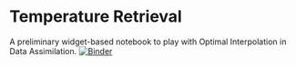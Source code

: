# Temperature Retrieval

A preliminary widget-based notebook to play with Optimal Interpolation in Data Assimilation.
[![Binder](https://mybinder.org/badge_logo.svg)](https://mybinder.org/v2/gh/chayanroyc/ATMO551B_Project1/HEAD)
